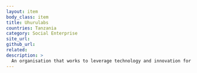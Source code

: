 ```yaml
---
layout: item
body_class: item
title: Uhurulabs
countries: Tanzania
category: Social Enterprise
site_url: 
github_url: 
related: 
description: >
  An organisation that works to leverage technology and innovation for development.
---
```


